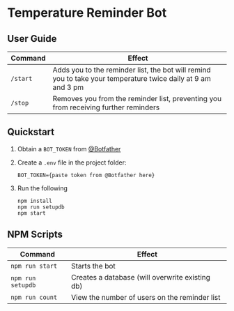 # Temperature Reminder Bot

## User Guide
Command | Effect
--- | ---
`/start` | Adds you to the reminder list, the bot will remind you to take your temperature twice daily at 9 am and 3 pm
`/stop` | Removes you from the reminder list, preventing you from receiving further reminders

## Quickstart
1. Obtain a `BOT_TOKEN` from [@Botfather](https://telegram.me/BotFather)
1. Create a `.env` file in the project folder:
    ```
    BOT_TOKEN={paste token from @Botfather here}
    ```

1. Run the following

    ```
    npm install
    npm run setupdb
    npm start
    ```

## NPM Scripts
Command | Effect
--- | ---
`npm run start` | Starts the bot
`npm run setupdb` | Creates a database (will overwrite existing db)
`npm run count` | View the number of users on the reminder list

